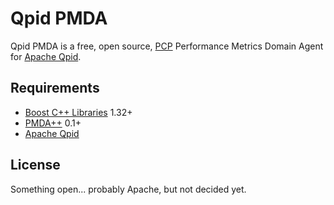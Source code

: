 # Qpid PMDA

Qpid PMDA is a free, open source, [PCP](http://oss.sgi.com/projects/pcp/)
Performance Metrics Domain Agent for [Apache Qpid](http://qpid.apache.org/).

## Requirements

* [Boost C++ Libraries](http://www.boost.org/) 1.32+
* [PMDA++](https://github.com/pcolby/pcp-pmda-cpp) 0.1+
* [Apache Qpid](http://qpid.apache.org/)

## License

Something open... probably Apache, but not decided yet.
